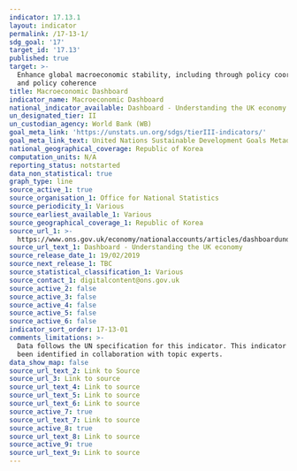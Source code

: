 ```yaml
---
indicator: 17.13.1
layout: indicator
permalink: /17-13-1/
sdg_goal: '17'
target_id: '17.13'
published: true
target: >-
  Enhance global macroeconomic stability, including through policy coordination
  and policy coherence
title: Macroeconomic Dashboard
indicator_name: Macroeconomic Dashboard
national_indicator_available: Dashboard - Understanding the UK economy
un_designated_tier: II
un_custodian_agency: World Bank (WB)
goal_meta_link: 'https://unstats.un.org/sdgs/tierIII-indicators/'
goal_meta_link_text: United Nations Sustainable Development Goals Metadata (PDF 469 KB)
national_geographical_coverage: Republic of Korea
computation_units: N/A
reporting_status: notstarted
data_non_statistical: true
graph_type: line
source_active_1: true
source_organisation_1: Office for National Statistics
source_periodicity_1: Various
source_earliest_available_1: Various
source_geographical_coverage_1: Republic of Korea
source_url_1: >-
  https://www.ons.gov.uk/economy/nationalaccounts/articles/dashboardunderstandingtheukeconomy/2017-02-22
source_url_text_1: Dashboard - Understanding the UK economy
source_release_date_1: 19/02/2019
source_next_release_1: TBC
source_statistical_classification_1: Various
source_contact_1: digitalcontent@ons.gov.uk
source_active_2: false
source_active_3: false
source_active_4: false
source_active_5: false
source_active_6: false
indicator_sort_order: 17-13-01
comments_limitations: >-
  Data follows the UN specification for this indicator. This indicator has not
  been identified in collaboration with topic experts.
data_show_map: false
source_url_text_2: Link to Source
source_url_3: Link to source
source_url_text_4: Link to source
source_url_text_5: Link to source
source_url_text_6: Link to source
source_active_7: true
source_url_text_7: Link to source
source_active_8: true
source_url_text_8: Link to source
source_active_9: true
source_url_text_9: Link to source
---
```

